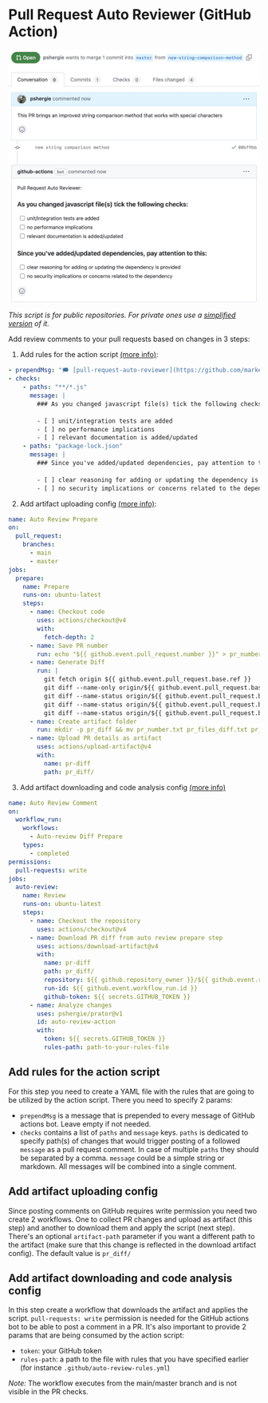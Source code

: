 # Pull Request Auto Reviewer (GitHub Action)

![action example](./img/example.jpeg)

_This script is for public repositories. For private ones use a [simplified version](https://github.com/marketplace/actions/pull-request-auto-reviewer-private) of it._

Add review comments to your pull requests based on changes in 3 steps:

1. Add rules for the action script [(more info)](#add-rules-for-the-action-script):

```yml
- prependMsg: "🗯️ [pull-request-auto-reviewer](https://github.com/marketplace/actions/pull-request-auto-reviewer):"
- checks:
    - paths: "**/*.js"
      message: |
        ### As you changed javascript file(s) tick the following checks:

        - [ ] unit/integration tests are added
        - [ ] no performance implications
        - [ ] relevant documentation is added/updated
    - paths: "package-lock.json"
      message: |
        ### Since you've added/updated dependencies, pay attention to this:

        - [ ] clear reasoning for adding or updating the dependency is provided
        - [ ] no security implications or concerns related to the dependency
```

2. Add artifact uploading config [(more info)](#add-artifact-uploading-config):

```yml
name: Auto Review Prepare
on:
  pull_request:
    branches:
      - main
      - master
jobs:
  prepare:
    name: Prepare
    runs-on: ubuntu-latest
    steps:
      - name: Checkout code
        uses: actions/checkout@v4
        with:
          fetch-depth: 2
      - name: Save PR number
        run: echo "${{ github.event.pull_request.number }}" > pr_number.txt
      - name: Generate Diff
        run: |
          git fetch origin ${{ github.event.pull_request.base.ref }}
          git diff --name-only origin/${{ github.event.pull_request.base.ref }}..${{ github.sha }} > pr_files_diff_all.txt
          git diff --name-status origin/${{ github.event.pull_request.base.ref }}..${{ github.sha }} | grep '^M' | cut -f2 > pr_files_diff_mod.txt
          git diff --name-status origin/${{ github.event.pull_request.base.ref }}..${{ github.sha }} | grep '^A' | cut -f2 > pr_files_diff_add.txt
          git diff --name-status origin/${{ github.event.pull_request.base.ref }}..${{ github.sha }} | grep '^D' | cut -f2 > pr_files_diff_del.txt
      - name: Create artifact folder
        run: mkdir -p pr_diff && mv pr_number.txt pr_files_diff.txt pr_diff/
      - name: Upload PR details as artifact
        uses: actions/upload-artifact@v4
        with:
          name: pr-diff
          path: pr_diff/
```

3. Add artifact downloading and code analysis config [(more info)](#add-artifact-downloading-and-code-analysis-config)

```yml
name: Auto Review Comment
on:
  workflow_run:
    workflows:
      - Auto-review Diff Prepare
    types:
      - completed
permissions:
  pull-requests: write
jobs:
  auto-review:
    name: Review
    runs-on: ubuntu-latest
    steps:
      - name: Checkout the repository
        uses: actions/checkout@v4
      - name: Download PR diff from auto review prepare step
        uses: actions/download-artifact@v4
        with:
          name: pr-diff
          path: pr_diff/
          repository: ${{ github.repository_owner }}/${{ github.event.repository.name }}
          run-id: ${{ github.event.workflow_run.id }}
          github-token: ${{ secrets.GITHUB_TOKEN }}
      - name: Analyze changes
        uses: pshergie/prator@v1
        id: auto-review-action
        with:
          token: ${{ secrets.GITHUB_TOKEN }}
          rules-path: path-to-your-rules-file
```

## Add rules for the action script

For this step you need to create a YAML file with the rules that are going to be utilized by the action script. There you need to specify 2 params:

- `prependMsg` is a message that is prepended to every message of GitHub actions bot. Leave empty if not needed.
- `checks` contains a list of `paths` and `message` keys. `paths` is dedicated to specify path(s) of changes that would trigger posting of a followed `message` as a pull request comment. In case of multiple `paths` they should be separated by a comma. `message` could be a simple string or markdown. All messages will be combined into a single comment.

## Add artifact uploading config

Since posting comments on GitHub requires write permission you need two create 2 workflows. One to collect PR changes and upload as artifact (this  step) and another to download them and apply the script (next step). There's an optional `artifact-path` parameter if you want a different path to the artifact (make sure that this change is reflected in the download artifact config). The default value is `pr_diff/`

## Add artifact downloading and code analysis config

In this step create a workflow that downloads the artifact and applies the script. `pull-requests: write` permission is needed for the GitHub actions bot to be able to post a comment in a PR. It's also important to provide 2 params that are being consumed by the action script:

- `token`: your GitHub token
- `rules-path`: a path to the file with rules that you have specified earlier (for instance `.github/auto-review-rules.yml`)

_Note:_ The workflow executes from the main/master branch and is not visible in the PR checks.
